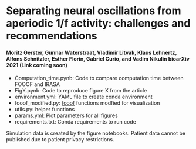 # Separating neural oscillations from aperiodic 1/f activity: challenges and recommendations 
#### Moritz Gerster, Gunnar Waterstraat, Vladimir Litvak, Klaus Lehnertz, Alfons Schnitzler, Esther Florin, Gabriel Curio, and Vadim Nikulin bioarXiv 2021 (Link coming soon)

- Computation_time.pynb: Code to compare computation time between FOOOF and IRASA
- FigX.pynb: Code to reproduce figure X from the article
- environment.yml: YAML file to create conda environment
- fooof_modified.py: [fooof](https://github.com/fooof-tools/fooof) functions modfied for visualization
- utils.py: helper functions
- params.yml: Plot parameters for all figures
- requirements.txt: Conda requirements to run code


Simulation data is created by the figure notebooks.
Patient data cannot be published due to patient privacy restrictions.
